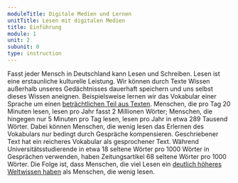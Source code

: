 ```yaml
---
moduleTitle: Digitale Medien und Lernen
unitTitle: Lesen mit digitalen Medien
title: Einführung
module: 1
unit: 2
subunit: 0
type: instruction
---
```


Fasst jeder Mensch in Deutschland kann Lesen und Schreiben. Lesen ist eine erstaunliche kulturelle Leistung. Wir können durch Texte Wissen außerhalb unseres Gedächtnisses dauerhaft speichern und uns selbst dieses Wissen aneignen. Beispielsweise lernen wir das Vokabular einer Sprache um einen [beträchtlichen Teil aus Texten](http://oregonliteracypd.uoregon.edu/sites/default/files/topic_documents/16-R1-Cunningham_0.pdf). Menschen, die pro Tag 20 Minuten lesen, lesen pro Jahr fasst 2 Millionen Wörter; Menschen, die hingegen nur 5 Minuten pro Tag lesen, lesen pro Jahr in etwa 289 Tausend Wörter. Dabei können Menschen, die wenig lesen das Erlernen des Vokabulars nur bedingt durch Gespräche kompensieren. Geschriebener Text hat ein reicheres Vokabular als gesprochener Text. Während Universitätsstudierende in etwa 18 seltene Wörter pro 1000 Wörter in Gesprächen verwenden, haben Zeitungsartikel 68 seltene Wörter pro 1000 Wörter. Die Folge ist, dass Menschen, die viel Lesen ein [deutlich höheres Weltwissen haben](https://scholar.google.de/scholar?hl=de&as_sdt=0%2C5&q=Where+Does+Knowledge+Come+From%3F+Specific+Associations+Between+Print+Exposure+and+Information+Acquisition&btnG=) als Menschen, die wenig lesen.
